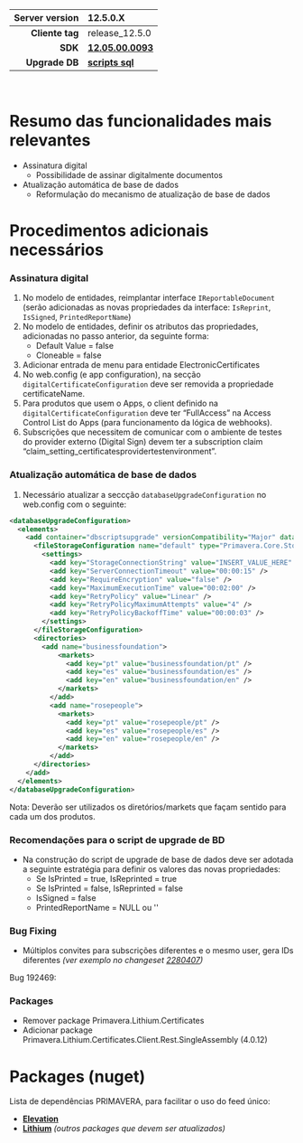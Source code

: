 | **Server version** | 12.5.0.X                                                                           |  
| ---:               | :---                                                                               |
| **Cliente tag**    | release_12.5.0                                                                     |
| **SDK**            | [**12.05.00.0093**](\\storage\BUILDS\TFS\framework\release-12.5\sdk\12.5.0.0093)   |
| **Upgrade DB**     | [**scripts sql**](./database/db_upgrade.zip)                                       |
<br/>

# Resumo das funcionalidades mais relevantes

- Assinatura digital
  - Possibilidade de assinar digitalmente documentos
- Atualização automática de base de dados
  - Reformulação do mecanismo de atualização de base de dados

# Procedimentos adicionais necessários

### Assinatura digital

1. No modelo de entidades, reimplantar interface `IReportableDocument` (serão adicionadas as novas propriedades da interface: `IsReprint`, `IsSigned`, `PrintedReportName`)
2. No modelo de entidades, definir os atributos das propriedades, adicionadas no passo anterior, da seguinte forma: 
   - Default Value = false 
   - Cloneable = false  
3. Adicionar entrada de menu para entidade ElectronicCertificates 
4. No web.config (e app configuration), na secção `digitalCertificateConfiguration` deve ser removida a propriedade certificateName. 
5. Para produtos que usem o Apps, o client definido na `digitalCertificateConfiguration` deve ter “FullAccess” na Access Control List do Apps (para funcionamento da lógica de webhooks). 
6. Subscrições que necessitem de comunicar com o ambiente de testes do provider externo (Digital Sign) devem ter a subscription claim “claim_setting_certificatesprovidertestenvironment”. 

### Atualização automática de base de dados

1. Necessário atualizar a seccção `databaseUpgradeConfiguration` no web.config com o seguinte:
```xml
<databaseUpgradeConfiguration>
  <elements>
    <add container="dbscriptsupgrade" versionCompatibility="Major" databaseVersion="1.0.0.1" name="default" databaseUpgradeCommandTimeout="600" clientId="INSERT_VALUE_HERE" clientSecret="INSERT_VALUE_HERE" webApiScopes="application">
      <fileStorageConfiguration name="default" type="Primavera.Core.Storage.Azure.Files.AzureFileStorageService, Primavera.CoreLib.Storage.Azure, Version=4.0.0.0, Culture=neutral, PublicKeyToken=33086db60a481256">
        <settings>
          <add key="StorageConnectionString" value="INSERT_VALUE_HERE" />
          <add key="ServerConnectionTimeout" value="00:00:15" />
          <add key="RequireEncryption" value="false" />
          <add key="MaximumExecutionTime" value="00:02:00" />
          <add key="RetryPolicy" value="Linear" />
          <add key="RetryPolicyMaximumAttempts" value="4" />
          <add key="RetryPolicyBackoffTime" value="00:00:03" />
        </settings>
      </fileStorageConfiguration>
      <directories>
        <add name="businessfoundation">
            <markets>
              <add key="pt" value="businessfoundation/pt" />
              <add key="es" value="businessfoundation/es" />
              <add key="en" value="businessfoundation/en" />
            </markets>
          </add>
          <add name="rosepeople">
            <markets>
              <add key="pt" value="rosepeople/pt" />
              <add key="es" value="rosepeople/es" />
              <add key="en" value="rosepeople/en" />
            </markets>
          </add>
      </directories>
    </add>
  </elements>
</databaseUpgradeConfiguration>
```
Nota: Deverão ser utilizados os diretórios/markets que façam sentido para cada um dos produtos.

### Recomendações para o script de upgrade de BD

- Na construção do script de upgrade de base de dados deve ser adotada a seguinte estratégia para definir os valores das novas propriedades:
  - Se IsPrinted = true, IsReprinted = true    
  - Se IsPrinted = false, IsReprinted = false    
  - IsSigned = false
  - PrintedReportName = NULL ou ''

### Bug Fixing

- Múltiplos convites para subscrições diferentes e o mesmo user, gera IDs diferentes _(ver exemplo no changeset [2280407](https://tfs.primaverabss.com/tfs/P.TEC.Elevation/Elevation3/Diffie/_versionControl/changeset/192469))_

Bug 192469:

### Packages

- Remover package Primavera.Lithium.Certificates 
- Adicionar package Primavera.Lithium.Certificates.Client.Rest.SingleAssembly (4.0.12) 

# Packages (nuget)

Lista de dependências PRIMAVERA, para facilitar o uso do feed único:

- [**Elevation**](./packages/packages_fw_12_5_0.config)
- [**Lithium**](./packages/packages_lithium_12_5_0.config) _(outros packages que devem ser atualizados)_
<br/><br/>
